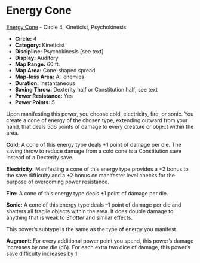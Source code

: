 # Energy Cone

[Energy Cone](/Psionics/E/EnergyCone.md) - Circle 4, Kineticist, Psychokinesis

- **Circle:** 4
- **Category:** Kineticist
- **Discipline:** Psychokinesis [see text]
- **Display:** Auditory
- **Map Range:** 60 ft.
- **Map Area:** Cone-shaped spread
- **Map-less Area:** All enemies
- **Duration:** Instantaneous
- **Saving Throw:** Dexterity half or Constitution half; see text
- **Power Resistance:** Yes
- **Power Points:** 5

Upon manifesting this power, you choose cold, electricity, fire, or sonic. You create a cone of energy of the chosen type, extending outward from your hand, that deals 5d6 points of damage to every creature or object within the area.

**Cold:** A cone of this energy type deals +1 point of damage per die. The saving throw to reduce damage from a cold cone is a Constitution save instead of a Dexterity save.

**Electricity:** Manifesting a cone of this energy type provides a +2 bonus to the save difficulty and a +2 bonus on manifester level checks for the purpose of overcoming power resistance.

**Fire:** A cone of this energy type deals +1 point of damage per die. 

**Sonic:** A cone of this energy type deals –1 point of damage per die and shatters all fragile objects within the area. It does double damage to anything that is weak to *Shatter* and similar effects.

This power’s subtype is the same as the type of energy you manifest. 

**Augment:** For every additional power point you spend, this power’s damage increases by one die (d6). For each extra two dice of damage, this power’s save difficulty increases by 1. 
